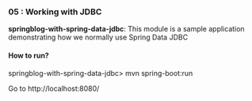 ### 05 : Working with JDBC

**springblog-with-spring-data-jdbc**: This module is a sample application demonstrating how we normally use Spring Data JDBC

#### How to run?

springblog-with-spring-data-jdbc> mvn spring-boot:run

Go to http://localhost:8080/
